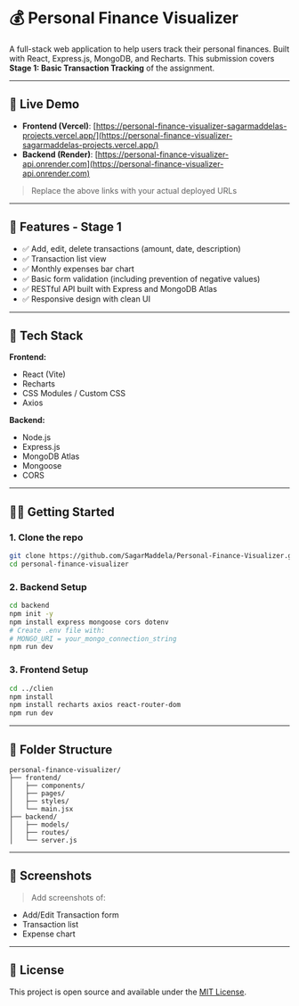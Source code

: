 # 💰 Personal Finance Visualizer

A full-stack web application to help users track their personal finances. Built with React, Express.js, MongoDB, and Recharts. This submission covers **Stage 1: Basic Transaction Tracking** of the assignment.

---

## 🚀 Live Demo

- **Frontend (Vercel)**: [https://personal-finance-visualizer-sagarmaddelas-projects.vercel.app/](https://personal-finance-visualizer-sagarmaddelas-projects.vercel.app/)
- **Backend (Render)**: [https://personal-finance-visualizer-api.onrender.com](https://personal-finance-visualizer-api.onrender.com)

> Replace the above links with your actual deployed URLs

---

## 📌 Features - Stage 1

- ✅ Add, edit, delete transactions (amount, date, description)
- ✅ Transaction list view
- ✅ Monthly expenses bar chart
- ✅ Basic form validation (including prevention of negative values)
- ✅ RESTful API built with Express and MongoDB Atlas
- ✅ Responsive design with clean UI

---

## 💠 Tech Stack

**Frontend:**
- React (Vite)
- Recharts
- CSS Modules / Custom CSS
- Axios

**Backend:**
- Node.js
- Express.js
- MongoDB Atlas
- Mongoose
- CORS

---

## 🧑‍💻 Getting Started

### 1. Clone the repo

```bash
git clone https://github.com/SagarMaddela/Personal-Finance-Visualizer.git
cd personal-finance-visualizer
```

### 2. Backend Setup

```bash
cd backend
npm init -y
npm install express mongoose cors dotenv
# Create .env file with:
# MONGO_URI = your_mongo_connection_string
npm run dev
```

### 3. Frontend Setup

```bash
cd ../clien
npm install
npm install recharts axios react-router-dom
npm run dev
```

---

## 📂 Folder Structure

```
personal-finance-visualizer/
├── frontend/
│   ├── components/
│   ├── pages/
│   ├── styles/
│   └── main.jsx
├── backend/
│   ├── models/
│   ├── routes/
│   └── server.js
```

---

## 📸 Screenshots

> Add screenshots of:
- Add/Edit Transaction form
- Transaction list
- Expense chart

---

## 📄 License

This project is open source and available under the [MIT License](LICENSE).
